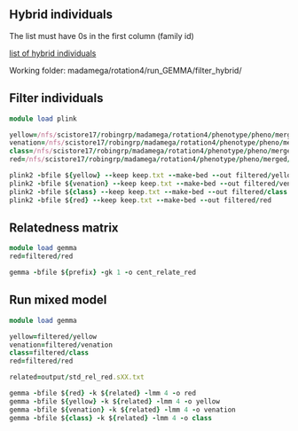 ## Hybrid individuals

The list must have 0s in the first column (family id)

[list of hybrid individuals](otherFiles/keep.txt)

Working folder: madamega/rotation4/run_GEMMA/filter_hybrid/

## Filter individuals

``` ruby
module load plink

yellow=/nfs/scistore17/robingrp/madamega/rotation4/phenotype/pheno/merged/plink_yellow
venation=/nfs/scistore17/robingrp/madamega/rotation4/phenotype/pheno/merged/plink_venation
class=/nfs/scistore17/robingrp/madamega/rotation4/phenotype/pheno/merged/plink_class
red=/nfs/scistore17/robingrp/madamega/rotation4/phenotype/pheno/merged/plink_red

plink2 -bfile ${yellow} --keep keep.txt --make-bed --out filtered/yellow
plink2 -bfile ${venation} --keep keep.txt --make-bed --out filtered/venation
plink2 -bfile ${class} --keep keep.txt --make-bed --out filtered/class
plink2 -bfile ${red} --keep keep.txt --make-bed --out filtered/red
```

## Relatedness matrix

``` ruby
module load gemma
red=filtered/red

gemma -bfile ${prefix} -gk 1 -o cent_relate_red
```

## Run mixed model

``` ruby
module load gemma

yellow=filtered/yellow
venation=filtered/venation
class=filtered/class
red=filtered/red

related=output/std_rel_red.sXX.txt

gemma -bfile ${red} -k ${related} -lmm 4 -o red
gemma -bfile ${yellow} -k ${related} -lmm 4 -o yellow
gemma -bfile ${venation} -k ${related} -lmm 4 -o venation
gemma -bfile ${class} -k ${related} -lmm 4 -o class
```

## 
